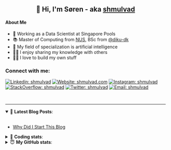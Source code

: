 <h2 align="center">
	👋 Hi, I'm Søren - aka <a href="https://shmulvad.com">shmulvad</a>
</h2>

#### About Me
- 🤖 Working as a Data Scientist at Singapore Pools
- 📚 Master of Computing from [NUS], BSc from [@diku-dk]
- 🧠 My field of specialization is artificial intelligence
- 👨‍🏫 I enjoy sharing my knowledge with others
- 👨‍💻 I love to build my own stuff

### Connect with me:

[![Linkedin: shmulvad](https://img.shields.io/badge/shmulvad-blue?style=flat&logo=Linkedin&logoColor=white)][linkedin]
[![Website: shmulvad.com](https://img.shields.io/badge/shmulvad.com-47CCCC?&style=flat&logo=Google-Chrome&logoColor=white)][website]
[![Instagram: shmulvad](https://img.shields.io/badge/-@shmulvad-purple?style=flat&logo=Instagram&logoColor=white)][instagram]
[![StackOverflow: shmulvad](https://img.shields.io/badge/shmulvad-FE7A16?style=flat&logo=stack-overflow&logoColor=white)][stackOverflow]
[![Twitter: shmulvad](https://img.shields.io/badge/@shmulvad-1ca0f1?style=flat&logo=twitter&logoColor=white)][twitter]
[![Email: shmulvad](https://img.shields.io/badge/shmulvad-D14836?style=flat&logo=gmail&logoColor=white)][mail]

<br />

---

<details open>
 <summary>📕 <b>Latest Blog Posts</b>: </summary>

<br>

<!-- BLOG-POST-LIST:START -->
- [Why Did I Start This Blog](https://shmulvad.com/blog/why-did-start-this-blog)
<!-- BLOG-POST-LIST:END -->

</details>

<!-- --- -->

<details>
 <summary>🤖 <b>Coding stats</b>: </summary>

<br>

NOTE: Doesn't track coding at work or work done in environments such as Jupyter Notebooks.

<!--START_SECTION:waka-->
**I'm a Night 🦉** 

```text
🌞 Morning    99 commits     ██░░░░░░░░░░░░░░░░░░░░░░░   10.25% 
🌆 Daytime    324 commits    ████████░░░░░░░░░░░░░░░░░   33.54% 
🌃 Evening    368 commits    █████████░░░░░░░░░░░░░░░░   38.1% 
🌙 Night      175 commits    ████░░░░░░░░░░░░░░░░░░░░░   18.12%

```


📊 **This Week I Spent My Time On** 

```text
💬 Programming Languages: 
Python                   1 hr 7 mins         █████████████░░░░░░░░░░░░   52.5% 
Other                    35 mins             ██████░░░░░░░░░░░░░░░░░░░   27.48% 
JSON                     10 mins             ██░░░░░░░░░░░░░░░░░░░░░░░   7.97% 
YAML                     6 mins              █░░░░░░░░░░░░░░░░░░░░░░░░   4.91% 
Text                     5 mins              █░░░░░░░░░░░░░░░░░░░░░░░░   4.22%

🔥 Editors: 
VS Code                  1 hr 31 mins        █████████████████░░░░░░░░   71.24% 
Zsh                      35 mins             ██████░░░░░░░░░░░░░░░░░░░   27.48% 
Sublime Text             1 min               ░░░░░░░░░░░░░░░░░░░░░░░░░   1.28%

🐱‍💻 Projects: 
overvaagning-sender      1 hr 38 mins        ███████████████████░░░░░░   76.61% 
Terminal                 28 mins             █████░░░░░░░░░░░░░░░░░░░░   21.98% 
.zshrc-config            1 min               ░░░░░░░░░░░░░░░░░░░░░░░░░   1.1% 
Unknown Project          0 secs              ░░░░░░░░░░░░░░░░░░░░░░░░░   0.24% 
search_string            0 secs              ░░░░░░░░░░░░░░░░░░░░░░░░░   0.06%

```


 Last Updated on 29/04/2022 18:51:24 UTC
<!--END_SECTION:waka-->

</details>

<!-- --- -->

<details>
 <summary>😇 <b>My GitHub stats</b>: </summary>

<br>

<img align="left" alt="shmulvad's Github Stats" src="https://github-readme-stats.vercel.app/api?username=shmulvad&show_icons=true&hide_border=true" />

</details>



[website]: https://shmulvad.com
[twitter]: https://twitter.com/shmulvad
[linkedin]: https://linkedin.com/in/shmulvad
[instagram]: https://instagram.com/shmulvad
[stackOverflow]: https://stackoverflow.com/users/9248793/shmulvad
[mail]: mailto:shmulvad@gmail.com
[@diku-dk]: https://github.com/diku-dk
[github]: https://github.com/shmulvad
[NUS]: https://www.nus.edu.sg